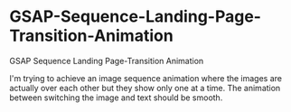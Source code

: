 # GSAP-Sequence-Landing-Page-Transition-Animation
GSAP Sequence Landing Page-Transition Animation

I'm trying to achieve an image sequence animation where the images are actually over each other but they show only one at a time. The animation between switching the image and text should be smooth. 
